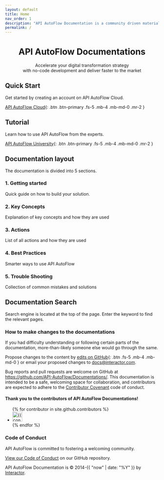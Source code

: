 ```yaml
---
layout: default
title: Home
nav_order: 1
description: "API AutoFlow Documentation is a community driven material and hosted on GitHub Pages."
permalink: /
---
```

<p align="center">
    <h1 align="center">API AutoFlow Documentations</h1>
    <p align="center">Accelerate your digital transformation strategy <br>with
no-code development and deliver faster to the market</p>
</p>

## Quick Start

Get started by creating an account on API AutoFlow Cloud.

[API AutoFlow Cloud](#getting-started){: .btn .btn-primary .fs-5 .mb-4 .mb-md-0 .mr-2 }

## Tutorial

Learn how to use API AutoFlow from the experts.

[API AutoFlow University](https://www.apiautoflow.com/video-courses){: .btn .btn-primary .fs-5 .mb-4 .mb-md-0 .mr-2 }

## Documentation layout
The documentation is divided into 5 sections.

### 1. Getting started
Quick guide on how to build your solution.

### 2. Key Concepts
Explanation of key concepts and how they are used

### 3. Actions
List of all actions and how they are used

### 4. Best Practices
Smarter ways to use API AutoFlow

### 5. Trouble Shooting
Collection of common mistakes and solutions

## Documentation Search
Search engine is located at the top of the page. Enter the keyword to find the relevant pages.



### How to make changes to the documentations
If you had difficulty understanding or following certain parts of the documentation, more-than-likely someone else would go through the same.

Propose changes to the content by [edits on GitHub](https://github.com/API-AutoFlow/Documentations){: .btn .fs-5 .mb-4 .mb-md-0 } or email your proposed changes to docs@interactor.com.


Bug reports and pull requests are welcome on GitHub at https://github.com/API-AutoFlow/Documentations/. This documentation is intended to be a safe, welcoming space for collaboration, and contributors are expected to adhere to the [Contributor Covenant](http://contributor-covenant.org) code of conduct.

#### Thank you to the contributors of API AutoFlow Documentations!

<ul class="list-style-none">
{% for contributor in site.github.contributors %}
  <li class="d-inline-block mr-1">
     <a href="{{ contributor.html_url }}"><img src="{{ contributor.avatar_url }}" width="32" height="32" alt="{{ contributor.login }}"/></a>
  </li>
{% endfor %}
</ul>

### Code of Conduct

API AutoFlow is committed to fostering a welcoming community.

[View our Code of Conduct](https://github.com/pmarsceill/just-the-docs/tree/master/CODE_OF_CONDUCT.md) on our GitHub repository.

API AutoFlow Documentation is &copy; 2014-{{ "now" | date: "%Y" }} by [Interactor](https://www.interactor.com).
